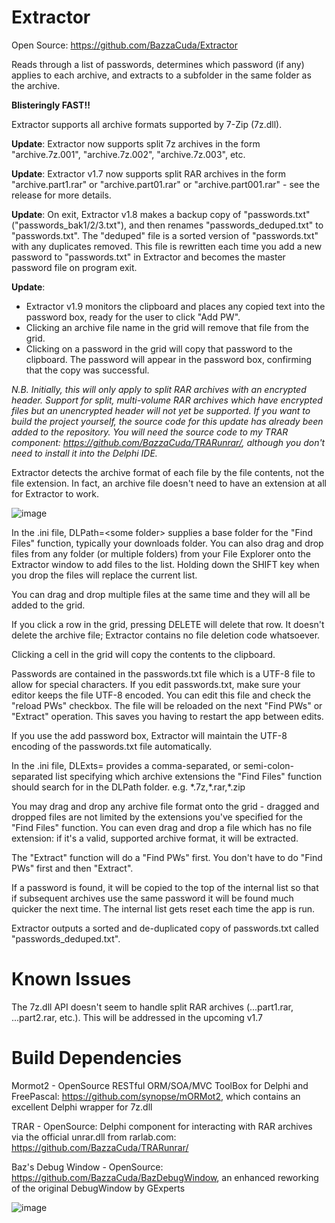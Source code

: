 # Extractor

Open Source: https://github.com/BazzaCuda/Extractor

Reads through a list of passwords, determines which password (if any) applies to each archive, and extracts to a subfolder in the same folder as the archive.

**Blisteringly FAST!!**

Extractor supports all archive formats supported by 7-Zip (7z.dll).

**Update**: Extractor now supports split 7z archives in the form "archive.7z.001", "archive.7z.002", "archive.7z.003", etc.

**Update**: Extractor v1.7 now supports split RAR archives in the form "archive.part1.rar" or "archive.part01.rar" or "archive.part001.rar" - see the release for more details.

**Update**: On exit, Extractor v1.8 makes a backup copy of "passwords.txt" ("passwords_bak1/2/3.txt"), and then renames "passwords_deduped.txt" to "passwords.txt". The "deduped" file is a sorted version of "passwords.txt" with any duplicates removed. This file is rewritten each time you add a new password to "passwords.txt" in Extractor and becomes the master password file on program exit.

**Update**: 
- Extractor v1.9 monitors the clipboard and places any copied text into the password box, ready for the user to click "Add PW".
- Clicking an archive file name in the grid will remove that file from the grid.
- Clicking on a password in the grid will copy that password to the clipboard. The password will appear in the password box, confirming that the copy was successful.

_N.B. Initially, this will only apply to split RAR archives with an encrypted header. Support for split, multi-volume RAR archives which have encrypted files but an unencrypted header will not yet be supported.
If you want to build the project yourself, the source code for this update has already been added to the repository. You will need the source code to my TRAR component: https://github.com/BazzaCuda/TRARunrar/, although you don't need to install it into the Delphi IDE._

Extractor detects the archive format of each file by the file contents, not the file extension. In fact, an archive file doesn't need to have an extension at all for Extractor to work.
 
![image](https://github.com/user-attachments/assets/e2063409-4b09-4f4d-b44d-ee6b19a8be98)


In the .ini file, DLPath=\<some folder\> supplies a base folder for the "Find Files" function, typically your downloads folder.
You can also drag and drop files from any folder (or multiple folders) from your File Explorer onto the Extractor window to add files to the list. Holding down the SHIFT key when you drop the files will replace the current list.

You can drag and drop multiple files at the same time and they will all be added to the grid.

If you click a row in the grid, pressing DELETE will delete that row. It doesn't delete the archive file; Extractor contains no file deletion code whatsoever.

Clicking a cell in the grid will copy the contents to the clipboard.

Passwords are contained in the passwords.txt file which is a UTF-8 file to allow for special characters. If you edit passwords.txt, make sure your editor keeps the file UTF-8 encoded. You can edit this file and check the "reload PWs" checkbox. The file will be reloaded on the next "Find PWs" or "Extract" operation. This saves you having to restart the app between edits. 

If you use the add password box, Extractor will maintain the UTF-8 encoding of the passwords.txt file automatically.

In the .ini file, DLExts= provides a comma-separated, or semi-colon-separated list specifying which archive extensions the "Find Files" function should search for in the DLPath folder. e.g. \*.7z,\*.rar,\*.zip

You may drag and drop any archive file format onto the grid - dragged and dropped files are not limited by the extensions you've specified for the "Find Files" function. You can even drag and drop a file which has no file extension: if it's a valid, supported archive format, it will be extracted.

The "Extract" function will do a "Find PWs" first. You don't have to do "Find PWs" first and then "Extract".

If a password is found, it will be copied to the top of the internal list so that if subsequent archives use the same password it will be found much quicker the next time. The internal list gets reset each time the app is run.

Extractor outputs a sorted and de-duplicated copy of passwords.txt called "passwords_deduped.txt".

# Known Issues
The 7z.dll API doesn't seem to handle split RAR archives (...part1.rar, ...part2.rar, etc.). This will be addressed in the upcoming v1.7

# Build Dependencies
Mormot2 - OpenSource RESTful ORM/SOA/MVC ToolBox for Delphi and FreePascal: https://github.com/synopse/mORMot2, which contains an excellent Delphi wrapper for 7z.dll

TRAR - OpenSource: Delphi component for interacting with RAR archives via the official unrar.dll from rarlab.com: https://github.com/BazzaCuda/TRARunrar/

Baz's Debug Window - OpenSource: https://github.com/BazzaCuda/BazDebugWindow, an enhanced reworking of the original DebugWindow by GExperts

![image](https://github.com/user-attachments/assets/699114aa-15a6-4d0d-b261-8811f696096f)

